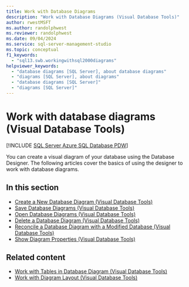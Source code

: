 ```yaml
---
title: Work with Database Diagrams
description: "Work with Database Diagrams (Visual Database Tools)"
author: rwestMSFT
ms.author: randolphwest
ms.reviewer: randolphwest
ms.date: 09/04/2024
ms.service: sql-server-management-studio
ms.topic: conceptual
f1_keywords:
  - "sql13.swb.workingwithsql2000diagrams"
helpviewer_keywords:
  - "database diagrams [SQL Server], about database diagrams"
  - "diagrams [SQL Server], about diagrams"
  - "database diagrams [SQL Server]"
  - "diagrams [SQL Server]"
---
```


# Work with database diagrams (Visual Database Tools)

[!INCLUDE [SQL Server Azure SQL Database PDW](../includes/applies-to-version/sql-asdb-asdbmi-pdw.md)]

You can create a visual diagram of your database using the Database Designer. The following articles cover the basics of using the designer to work with database diagrams.

## In this section

- [Create a New Database Diagram (Visual Database Tools)](create-a-new-database-diagram-visual-database-tools.md)
- [Save Database Diagrams (Visual Database Tools)](save-database-diagrams-visual-database-tools.md)
- [Open Database Diagrams (Visual Database Tools)](open-database-diagrams-visual-database-tools.md)
- [Delete a Database Diagram (Visual Database Tools)](delete-a-database-diagram-visual-database-tools.md)
- [Reconcile a Database Diagram with a Modified Database (Visual Database Tools)](reconcile-a-database-diagram-with-a-modified-database-visual-database-tools.md)
- [Show Diagram Properties (Visual Database Tools)](show-diagram-properties-visual-database-tools.md)

## Related content

- [Work with Tables in Database Diagram (Visual Database Tools)](work-with-tables-in-database-diagram-visual-database-tools.md)
- [Work with Diagram Layout (Visual Database Tools)](work-with-diagram-layout-visual-database-tools.md)
